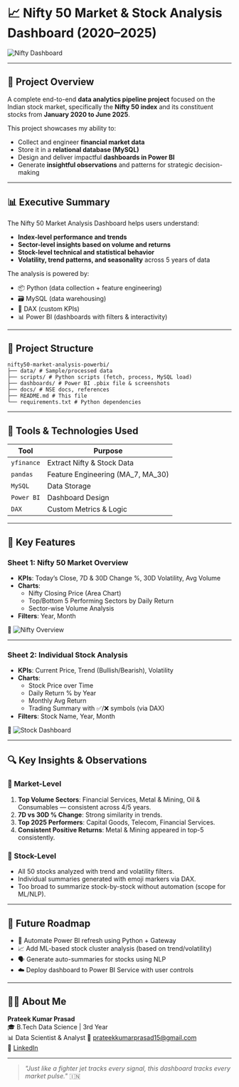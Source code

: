# 📈 Nifty 50 Market & Stock Analysis Dashboard (2020–2025)

![Nifty Dashboard](dashboards/screenshots/nifty_market_overview.png)

---

## 🚀 Project Overview

A complete end-to-end **data analytics pipeline project** focused on the Indian stock market, specifically the **Nifty 50 index** and its constituent stocks from **January 2020 to June 2025**.

This project showcases my ability to:

- Collect and engineer **financial market data**
- Store it in a **relational database (MySQL)**
- Design and deliver impactful **dashboards in Power BI**
- Generate **insightful observations** and patterns for strategic decision-making

---

## 📊 Executive Summary

The Nifty 50 Market Analysis Dashboard helps users understand:

- **Index-level performance and trends**
- **Sector-level insights based on volume and returns**
- **Stock-level technical and statistical behavior**
- **Volatility, trend patterns, and seasonality** across 5 years of data

The analysis is powered by:

- 📦 Python (data collection + feature engineering)
- 🗃️ MySQL (data warehousing)
- 🧠 DAX (custom KPIs)
- 📊 Power BI (dashboards with filters & interactivity)

---

## 📂 Project Structure

```
nifty50-market-analysis-powerbi/
├── data/ # Sample/processed data
├── scripts/ # Python scripts (fetch, process, MySQL load)
├── dashboards/ # Power BI .pbix file & screenshots
├── docs/ # NSE docs, references
├── README.md # This file
└── requirements.txt # Python dependencies
```
---

## 🔧 Tools & Technologies Used

| Tool        | Purpose                          |
|-------------|----------------------------------|
| `yfinance`  | Extract Nifty & Stock Data       |
| `pandas`    | Feature Engineering (MA_7, MA_30)|
| `MySQL`     | Data Storage                     |
| `Power BI`  | Dashboard Design                 |
| `DAX`       | Custom Metrics & Logic           |

---

## 📌 Key Features

### Sheet 1: Nifty 50 Market Overview

- **KPIs**: Today’s Close, 7D & 30D Change %, 30D Volatility, Avg Volume
- **Charts**:
  - Nifty Closing Price (Area Chart)
  - Top/Bottom 5 Performing Sectors by Daily Return
  - Sector-wise Volume Analysis
- **Filters**: Year, Month

📸 ![Nifty Overview](dashboards/screenshots/nifty_kpi_area_sector.png)

---

### Sheet 2: Individual Stock Analysis

- **KPIs**: Current Price, Trend (Bullish/Bearish), Volatility
- **Charts**:
  - Stock Price over Time
  - Daily Return % by Year
  - Monthly Avg Return
  - Trading Summary with ✅/❌ symbols (via DAX)
- **Filters**: Stock Name, Year, Month

📸 ![Stock Dashboard](dashboards/screenshots/individual_stock_analysis.png)

---

## 🔍 Key Insights & Observations

### 📌 Market-Level
1. **Top Volume Sectors**: Financial Services, Metal & Mining, Oil & Consumables — consistent across 4/5 years.
2. **7D vs 30D % Change**: Strong similarity in trends.
3. **Top 2025 Performers**: Capital Goods, Telecom, Financial Services.
4. **Consistent Positive Returns**: Metal & Mining appeared in top-5 consistently.

### 📌 Stock-Level
- All 50 stocks analyzed with trend and volatility filters.
- Individual summaries generated with emoji markers via DAX.
- Too broad to summarize stock-by-stock without automation (scope for ML/NLP).

---

## 🔮 Future Roadmap

- 🔁 Automate Power BI refresh using Python + Gateway
- 📈 Add ML-based stock cluster analysis (based on trend/volatility)
- 🗣️ Generate auto-summaries for stocks using NLP
- ☁️ Deploy dashboard to Power BI Service with user controls

---

## 👨‍💻 About Me

**Prateek Kumar Prasad**  
🎓 B.Tech Data Science | 3rd Year  
📊 Data Scientist & Analyst
📧 prateekkumarprasad15@gmail.com  
🔗 [LinkedIn](https://linkedin.com/in/your-profile)

---

> *"Just like a fighter jet tracks every signal, this dashboard tracks every market pulse."* 🇮🇳
